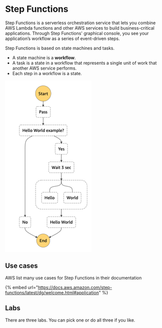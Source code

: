 # Step Functions

Step Functions is a serverless orchestration service that lets you combine AWS Lambda functions and other AWS services to build business-critical applications. Through Step Functions' graphical console, you see your application’s workflow as a series of event-driven steps.

Step Functions is based on state machines and tasks.&#x20;

* A state machine is a **workflow**.&#x20;
* A task is a state in a workflow that represents a single unit of work that another AWS service performs.&#x20;
* Each step in a workflow is a state.

![Hello world workflow](<../../../.gitbook/assets/image (10).png>)

## Use cases

AWS list many use cases for Step Functions in their documentation&#x20;

{% embed url="https://docs.aws.amazon.com/step-functions/latest/dg/welcome.html#application" %}

## Labs

There are three labs. You can pick one or do all three if you like.&#x20;
